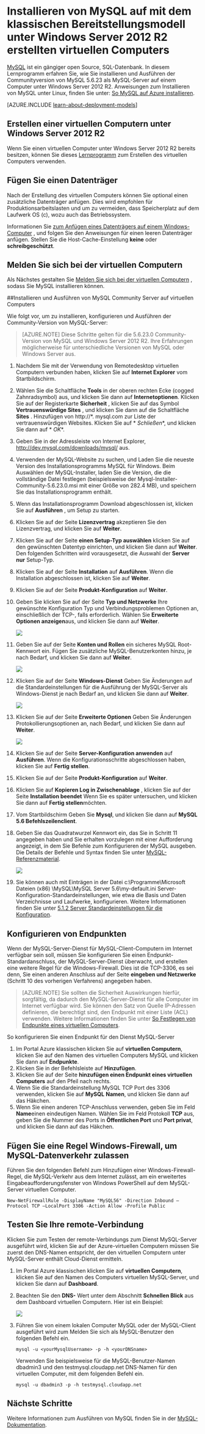 <properties
    pageTitle="Erstellen ein virtuellen Computers ausgeführt MySQL | Microsoft Azure"
    description="Erstellen einer Azure-virtuellen Computern unter Windows Server 2012 R2 und der MySQL-Datenbank mithilfe des Modells klassischen Bereitstellung."
    services="virtual-machines-windows"
    documentationCenter=""
    authors="cynthn"
    manager="timlt"
    editor="tysonn"
    tags="azure-service-management"/>

<tags
    ms.service="virtual-machines-windows"
    ms.workload="infrastructure-services"
    ms.tgt_pltfrm="vm-windows"
    ms.devlang="na"
    ms.topic="article"
    ms.date="07/25/2016"
    ms.author="cynthn"/>


# <a name="install-mysql-on-a-virtual-machine-created-with-the-classic-deployment-model-running-windows-server-2012-r2"></a>Installieren von MySQL auf mit dem klassischen Bereitstellungsmodell unter Windows Server 2012 R2 erstellten virtuellen Computers

[MySQL](http://www.mysql.com) ist ein gängiger open Source, SQL-Datenbank. In diesem Lernprogramm erfahren Sie, wie Sie installieren und Ausführen der Communityversion von MySQL 5.6.23 als MySQL-Server auf einem Computer unter Windows Server 2012 R2. Anweisungen zum Installieren von MySQL unter Linux, finden Sie unter: [So MySQL auf Azure installieren](virtual-machines-linux-mysql-install.md).

[AZURE.INCLUDE [learn-about-deployment-models](../../includes/learn-about-deployment-models-classic-include.md)]

## <a name="create-a-virtual-machine-running-windows-server-2012-r2"></a>Erstellen einer virtuellen Computern unter Windows Server 2012 R2

Wenn Sie einen virtuellen Computer unter Windows Server 2012 R2 bereits besitzen, können Sie dieses [Lernprogramm](virtual-machines-windows-classic-tutorial.md) zum Erstellen des virtuellen Computers verwenden. 

## <a name="attach-a-data-disk"></a>Fügen Sie einen Datenträger

Nach der Erstellung des virtuellen Computers können Sie optional einen zusätzliche Datenträger anfügen. Dies wird empfohlen für Produktionsarbeitslasten und um zu vermeiden, dass Speicherplatz auf dem Laufwerk OS (c), wozu auch das Betriebssystem.

Informationen Sie [zum Anfügen eines Datenträgers auf einem Windows-Computer](virtual-machines-windows-classic-attach-disk.md) , und folgen Sie den Anweisungen für einen leeren Datenträger anfügen. Stellen Sie die Host-Cache-Einstellung **keine** oder **schreibgeschützt**.

## <a name="log-on-to-the-virtual-machine"></a>Melden Sie sich bei der virtuellen Computern

Als Nächstes gestalten Sie [Melden Sie sich bei der virtuellen Computern](virtual-machines-windows-classic-connect-logon.md) , sodass Sie MySQL installieren können.

##<a name="install-and-run-mysql-community-server-on-the-virtual-machine"></a>Installieren und Ausführen von MySQL Community Server auf virtuellen Computers

Wie folgt vor, um zu installieren, konfigurieren und Ausführen der Community-Version von MySQL-Server:

> [AZURE.NOTE] Diese Schritte gelten für die 5.6.23.0 Community-Version von MySQL und Windows Server 2012 R2. Ihre Erfahrungen möglicherweise für unterschiedliche Versionen von MySQL oder Windows Server aus.

1.  Nachdem Sie mit der Verwendung von Remotedesktop virtuellen Computern verbunden haben, klicken Sie auf **Internet Explorer** vom Startbildschirm.
2.  Wählen Sie die Schaltfläche **Tools** in der oberen rechten Ecke (cogged Zahnradsymbol) aus, und klicken Sie dann auf **Internetoptionen**. Klicken Sie auf der Registerkarte **Sicherheit** , klicken Sie auf das Symbol **Vertrauenswürdige Sites** , und klicken Sie dann auf die Schaltfläche **Sites** . Hinzufügen von http://*. mysql.com zur Liste der vertrauenswürdigen Websites. Klicken Sie auf * *Schließen**, und klicken Sie dann auf * *OK**.
3.  Geben Sie in der Adressleiste von Internet Explorer, http://dev.mysql.com/downloads/mysql/ aus.
4.  Verwenden der MySQL-Website zu suchen, und Laden Sie die neueste Version des Installationsprogramms MySQL für Windows. Beim Auswählen der MySQL-Installer, laden Sie die Version, die die vollständige Datei festlegen (beispielsweise der Mysql-Installer-Community-5.6.23.0.msi mit einer Größe von 282.4 MB), und speichern Sie das Installationsprogramm enthält.
5.  Wenn das Installationsprogramm Download abgeschlossen ist, klicken Sie auf **Ausführen** , um Setup zu starten.
6.  Klicken Sie auf der Seite **Lizenzvertrag** akzeptieren Sie den Lizenzvertrag, und klicken Sie auf **Weiter**.
7.  Klicken Sie auf der Seite **einen Setup-Typ auswählen** klicken Sie auf den gewünschten Datentyp einrichten, und klicken Sie dann auf **Weiter**. Den folgenden Schritten wird vorausgesetzt, die Auswahl der **Server nur** Setup-Typ.
8.  Klicken Sie auf der Seite **Installation** auf **Ausführen**. Wenn die Installation abgeschlossen ist, klicken Sie auf **Weiter**.
9.  Klicken Sie auf der Seite **Produkt-Konfiguration** auf **Weiter**.
10. Geben Sie klicken Sie auf der Seite **Typ und Netzwerke** Ihre gewünschte Konfiguration Typ und Verbindungsproblemen Optionen an, einschließlich der TCP-, falls erforderlich. Wählen Sie **Erweiterte Optionen anzeigen**aus, und klicken Sie dann auf **Weiter**.

    ![](./media/virtual-machines-windows-classic-mysql-2008r2/MySQL_TypeNetworking.png)

11. Geben Sie auf der Seite **Konten und Rollen** ein sicheres MySQL Root-Kennwort ein. Fügen Sie zusätzliche MySQL-Benutzerkonten hinzu, je nach Bedarf, und klicken Sie dann auf **Weiter**.

    ![](./media/virtual-machines-windows-classic-mysql-2008r2/MySQL_AccountsRoles_Filled.png)

12. Klicken Sie auf der Seite **Windows-Dienst** Geben Sie Änderungen auf die Standardeinstellungen für die Ausführung der MySQL-Server als Windows-Dienst je nach Bedarf an, und klicken Sie dann auf **Weiter**.

    ![](./media/virtual-machines-windows-classic-mysql-2008r2/MySQL_WindowsService.png)

13. Klicken Sie auf der Seite **Erweiterte Optionen** Geben Sie Änderungen Protokollierungsoptionen an, nach Bedarf, und klicken Sie dann auf **Weiter**.

    ![](./media/virtual-machines-windows-classic-mysql-2008r2/MySQL_AdvOptions.png)

14. Klicken Sie auf der Seite **Server-Konfiguration anwenden** auf **Ausführen**. Wenn die Konfigurationsschritte abgeschlossen haben, klicken Sie auf **Fertig stellen**.
15. Klicken Sie auf der Seite **Produkt-Konfiguration** auf **Weiter**.
16. Klicken Sie auf **Kopieren Log in Zwischenablage** , klicken Sie auf der Seite **Installation beendet** Wenn Sie es später untersuchen, und klicken Sie dann auf **Fertig stellen**möchten.
17. Vom Startbildschirm Geben Sie **Mysql**, und klicken Sie dann auf **MySQL 5.6 Befehlszeilenclient**.
18. Geben Sie das Quadratwurzel Kennwort ein, das Sie in Schritt 11 angegeben haben und Sie erhalten vorzulegen mit einer Aufforderung angezeigt, in dem Sie Befehle zum Konfigurieren der MySQL ausgeben. Die Details der Befehle und Syntax finden Sie unter [MySQL-Referenzmaterial](http://dev.mysql.com/doc/refman/5.6/en/server-configuration-defaults.html).

    ![](./media/virtual-machines-windows-classic-mysql-2008r2/MySQL_CommandPrompt.png)

19. Sie können auch mit Einträgen in der Datei c:\Programme\Microsoft Dateien (x86) \MySQL\MySQL Server 5.6\my-default.ini Server-Konfiguration-Standardeinstellungen, wie etwa die Basis und Daten Verzeichnisse und Laufwerke, konfigurieren. Weitere Informationen finden Sie unter [5.1.2 Server Standardeinstellungen für die Konfiguration](http://dev.mysql.com/doc/refman/5.6/en/server-configuration-defaults.html).

## <a name="configure-endpoints"></a>Konfigurieren von Endpunkten

Wenn der MySQL-Server-Dienst für MySQL-Client-Computern im Internet verfügbar sein soll, müssen Sie konfigurieren Sie einen Endpunkt-Standardanschluss, der MySQL-Server-Dienst überwacht, und erstellen eine weitere Regel für die Windows-Firewall. Dies ist die TCP-3306, es sei denn, Sie einen anderen Anschluss auf der Seite **eingeben und Netzwerke** (Schritt 10 des vorherigen Verfahrens) angegeben haben.


> [AZURE.NOTE] Sie sollten die Sicherheit Auswirkungen hierfür, sorgfältig, da dadurch den MySQL-Server-Dienst für alle Computer im Internet verfügbar wird. Sie können den Satz von Quelle IP-Adressen definieren, die berechtigt sind, den Endpunkt mit einer Liste (ACL) verwenden. Weitere Informationen finden Sie unter [So Festlegen von Endpunkte eines virtuellen Computers](virtual-machines-windows-classic-setup-endpoints.md).


So konfigurieren Sie einen Endpunkt für den Dienst MySQL-Server

1.  Im Portal Azure klassischen klicken Sie auf **virtuellen Computern**, klicken Sie auf den Namen des virtuellen Computers MySQL und klicken Sie dann auf **Endpunkte**.
2.  Klicken Sie in der Befehlsleiste auf **Hinzufügen**.
3.  Klicken Sie auf der Seite **hinzufügen einen Endpunkt eines virtuellen Computers** auf den Pfeil nach rechts.
4.  Wenn Sie die Standardeinstellung MySQL TCP Port des 3306 verwenden, klicken Sie auf **MySQL** **Namen**, und klicken Sie dann auf das Häkchen.
5.  Wenn Sie einen anderen TCP-Anschluss verwenden, geben Sie im Feld **Name**einen eindeutigen Namen. Wählen Sie im Feld Protokoll **TCP** aus, geben Sie die Nummer des Ports in **Öffentlichen Port** und **Port privat**, und klicken Sie dann auf das Häkchen.

## <a name="add-a-windows-firewall-rule-to-allow-mysql-traffic"></a>Fügen Sie eine Regel Windows-Firewall, um MySQL-Datenverkehr zulassen

Führen Sie den folgenden Befehl zum Hinzufügen einer Windows-Firewall-Regel, die MySQL-Verkehr aus dem Internet zulässt, am ein erweitertes Eingabeaufforderungsfenster von Windows PowerShell auf dem MySQL-Server virtuellen Computer.

    New-NetFirewallRule -DisplayName "MySQL56" -Direction Inbound –Protocol TCP –LocalPort 3306 -Action Allow -Profile Public


    
## <a name="test-your-remote-connection"></a>Testen Sie Ihre remote-Verbindung


Klicken Sie zum Testen der remote-Verbindungs zum Dienst MySQL-Server ausgeführt wird, klicken Sie auf der Azure-virtuellen Computern müssen Sie zuerst den DNS-Namen entspricht, der den virtuellen Computern unter MySQL-Server enthält Cloud-Dienst ermitteln.

1.  Im Portal Azure klassischen klicken Sie auf **virtuellen Computern**, klicken Sie auf den Namen des Computers virtuellen MySQL-Server, und klicken Sie dann auf **Dashboard**.
2.  Beachten Sie den **DNS-** Wert unter dem Abschnitt **Schnellen Blick** aus dem Dashboard virtuellen Computern. Hier ist ein Beispiel:

    ![](./media/virtual-machines-windows-classic-mysql-2008r2/MySQL_DNSName.png)

3.  Führen Sie von einem lokalen Computer MySQL oder der MySQL-Client ausgeführt wird zum Melden Sie sich als MySQL-Benutzer den folgenden Befehl ein.

        mysql -u <yourMysqlUsername> -p -h <yourDNSname>

    Verwenden Sie beispielsweise für die MySQL-Benutzer-Namen dbadmin3 und den testmysql.cloudapp.net DNS-Namen für den virtuellen Computer, mit dem folgenden Befehl ein.

        mysql -u dbadmin3 -p -h testmysql.cloudapp.net


## <a name="next-steps"></a>Nächste Schritte

Weitere Informationen zum Ausführen von MySQL finden Sie in der [MySQL-Dokumentation](http://dev.mysql.com/doc/).
